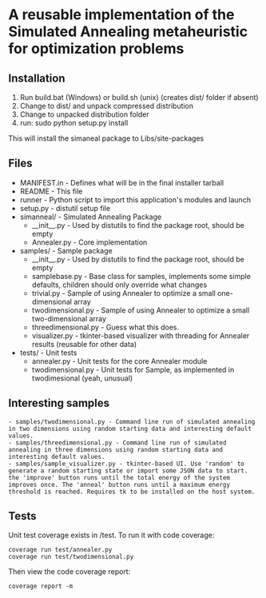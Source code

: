 # A reusable implementation of the Simulated Annealing metaheuristic for optimization problems

## Installation

1. Run build.bat (Windows) or build.sh (unix) (creates dist/ folder if absent)
2. Change to dist/ and unpack compressed distribution
3. Change to unpacked distribution folder
4. run: sudo python setup.py install

This will install the simaneal package to Libs/site-packages

## Files

- MANIFEST.in		-	Defines what will be in the final installer tarball
- README			-	This file
- runner			-	Python script to import this application's modules and launch
- setup.py		-	distutil setup file
- simanneal/		-	Simulated Annealing Package
	- \_\_init\_\_.py	-	Used by distutils to find the package root, should be empty
	- Annealer.py	-	Core implementation
- samples/	-	Sample package
	- \_\_init\_\_.py		-	Used by distutils to find the package root, should be empty
	- samplebase.py	-	Base class for samples, implements some simple defaults, children should only override what changes
	- trivial.py		-	Sample of using Annealer to optimize a small one-dimensional array
	- twodimensional.py	-	Sample of using Annealer to optimize a small two-dimensional array
	- threedimensional.py	-	Guess what this does.
	- visualizer.py		-	tkinter-based visualizer with threading for Annealer results (reusable for other data)
- tests/		-	Unit tests
	- annealer.py			- Unit tests for the core Annealer module
	- twodimensional.py	- Unit tests for Sample, as implemented in twodimesional (yeah, unusual)

## Interesting samples
    - samples/twodimensional.py - Command line run of simulated annealing in two dimensions using random starting data and interesting default values.
    - samples/threedimensional.py - Command line run of simulated annealing in three dimensions using random starting data and interesting default values.
    - samples/sample_visualizer.py - tkinter-based UI. Use 'random' to generate a random starting state or import some JSON data to start. the 'improve' button runs until the total energy of the system improves once. The 'anneal' button runs until a maximum energy threshold is reached. Requires tk to be installed on the host system.

## Tests

Unit test coverage exists in /test. To run it with code coverage:

```
coverage run test/annealer.py
coverage run test/twodimensional.py
```

Then view the code coverage report:

```
coverage report -m
```

